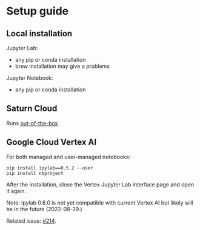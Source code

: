 # Setup guide

## Local installation

Jupyter Lab:

- any pip or conda installation
- brew installation may give a problems

Jupyter Notebook:

- any pip or conda installation

## Saturn Cloud

Runs [out-of-the-box](https://github.com/laminlabs/run-lamin-on-saturn).

## Google Cloud Vertex AI

For both managed and user-managed notebooks:

```
pip install ipylab==0.5.2 --user
pip install nbproject
```

After the installation, close the Vertex Jupyter Lab interface page and open it again.

Note: ipylab 0.6.0 is not yet compatible with current Vertex AI but likely will be in the future (2022-08-29.)

Related issue: [#214](https://github.com/laminlabs/nbproject/issues/214).
